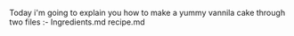 Today i'm going to explain you how to make a yummy vannila cake through two files :-
Ingredients.md
recipe.md
